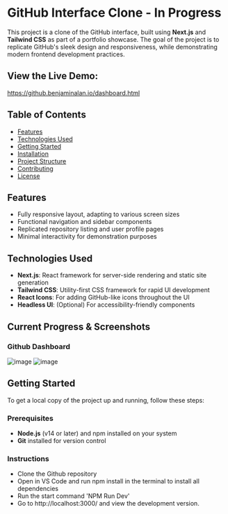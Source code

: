 # GitHub Interface Clone - In Progress

This project is a clone of the GitHub interface, built using **Next.js** and **Tailwind CSS** as part of a portfolio showcase. The goal of the project is to replicate GitHub's sleek design and responsiveness, while demonstrating modern frontend development practices.

## View the Live Demo:
https://github.benjaminalan.io/dashboard.html


## Table of Contents

- [Features](#features)
- [Technologies Used](#technologies-used)
- [Getting Started](#getting-started)
- [Installation](#installation)
- [Project Structure](#project-structure)
- [Contributing](#contributing)
- [License](#license)

## Features

- Fully responsive layout, adapting to various screen sizes
- Functional navigation and sidebar components
- Replicated repository listing and user profile pages
- Minimal interactivity for demonstration purposes

## Technologies Used

- **Next.js**: React framework for server-side rendering and static site generation
- **Tailwind CSS**: Utility-first CSS framework for rapid UI development
- **React Icons**: For adding GitHub-like icons throughout the UI
- **Headless UI**: (Optional) For accessibility-friendly components

## Current Progress & Screenshots
### Github Dashboard
![image](https://github.com/user-attachments/assets/10fdeec9-91ab-4b59-8e8e-f18ddd41a8d5)
![image](https://github.com/user-attachments/assets/ae5f7bfe-c0dd-4223-a733-592fea3489ca)



## Getting Started

To get a local copy of the project up and running, follow these steps:

### Prerequisites

- **Node.js** (v14 or later) and npm installed on your system
- **Git** installed for version control
### Instructions
- Clone the Github repository
- Open in VS Code and run npm install in the terminal to install all dependencies
- Run the start command 'NPM Run Dev'
- Go to http://localhost:3000/ and view the development version.

